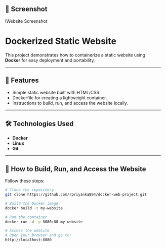 ## 📸 Screenshot
!Website Screenshot

# Dockerized Static Website

This project demonstrates how to containerize a static website using **Docker** for easy deployment and portability.

---

## 📌 Features
- Simple static website built with HTML/CSS.
- Dockerfile for creating a lightweight container.
- Instructions to build, run, and access the website locally.

---

## 🛠️ Technologies Used
- **Docker**
- **Linux**
- **Git**

---

## 🚀 How to Build, Run, and Access the Website
Follow these steps:

```bash
# Clone the repository
git clone https://github.com/rpriyanka894/docker-web-project.git

# Build the Docker image
docker build -t my-website .

# Run the container
docker run -d -p 8080:80 my-website

# Access the website
# Open your browser and go to:
http://localhost:8080

